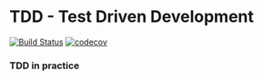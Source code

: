 # TDD - Test Driven Development 
[![Build Status](https://travis-ci.org/WeRockStar/captcha-kotlin.svg?branch=master)](https://travis-ci.org/WeRockStar/captcha-kotlin) [![codecov](https://codecov.io/gh/WeRockStar/captcha-kotlin/branch/master/graph/badge.svg)](https://codecov.io/gh/WeRockStar/captcha-kotlin)
### TDD in practice